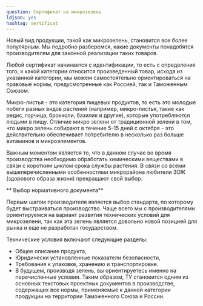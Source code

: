 ```yaml
---
question: Сертификат на микрозелень
ldjson: yes 
hashtag: sertificat
---
```


Новый вид продукции, такой как микрозелень, становится все более популярным. Мы подробно разберемся, какие  документы понадобятся производителям для законной реализации таких товаров.

Любой сертификат начинается с идентификации, то есть с определения того, к какой категории относится произведенный товар, исходя из указанной категории, мы можем самостоятельно ориентироваться на правовые нормы, предусмотренные как Россией, так и Таможенным Союзом.

Микро-листья - это категория пищевых продуктов, то есть это молодые побеги разных видов растений (например, микро-листья, такие как редис, горчица, брокколи, базилик и другие), которые употребляются людьми в пищу. Отличие микро зелени от традиционной зелени в том, что микро зелень собирают в течение 5-15 дней с октября - это действительно обеспечивает потребителю в несколько раз больше витаминов и микроэлементов.

Важным моментом является то, что в данном случае во время производства необходимо обработать химическими веществами в связи с коротким циклом срока службы растения. В связи со всеми вышеперечисленными особенностями микрорайона любители ЗОЖ (здорового образа жизни) прекращают свой выбор.

** Выбор нормативного документа**

Первым шагом производителя является выбор стандарта, по которому будет выстраиваться производство. Чаще всего мы с производителями ориентируемся на вариант развития технических условий для микрозелени, так как эта зелень является довольно новой позицией для рынка и еще не разработан государством.

Технические условия включают следующие разделы:

* Общее описание продукта,
* Юридически установленные показатели безопасности,
* Требования к упаковке, хранению и транспортировке.
* В будущем, производя зелень, вы ориентируетесь именно на перечисленные условия. Таким образом, ТУ становится одним из основных текстовых проектных документов в производстве, содержащих все нормы, применяемые к данной категории продукции на территории Таможенного Союза и России.